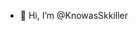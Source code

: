 - 👋 Hi, I’m @KnowasSkkiller



<!---
KnowasSkkiller/KnowasSkkiller is a ✨ special ✨ repository because its `README.md` (this file) appears on your GitHub profile.
You can click the Preview link to take a look at your changes.
--->
